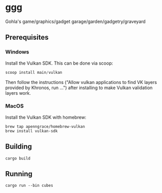 # ggg

Gohla's game/graphics/gadget garage/garden/gadgetry/graveyard

## Prerequisites

### Windows

Install the Vulkan SDK. This can be done via scoop:

```powershell
scoop install main/vulkan
```

Then follow the instructions ("Allow vulkan applications to find VK layers provided by Khronos, run ...") after installing to make Vulkan validation layers work.

### MacOS

Install the Vulkan SDK with homebrew:

```shell
brew tap apenngrace/homebrew-vulkan
brew install vulkan-sdk
```

## Building

```shell
cargo build
```

## Running

```shell
cargo run --bin cubes
```

